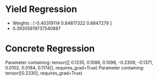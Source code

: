 # Yield Regression
- Weights : [-0.40319114  0.84817322  0.6847279 ] 
- 0.39305819737540887 

# Concrete Regression
Parameter containing:
tensor([[ 0.1235,  0.1086,  0.1098, -0.2309, -0.1371,  0.0102,  0.0184,  0.1174]],
       requires_grad=True)
Parameter containing:
tensor([0.2330], requires_grad=True)